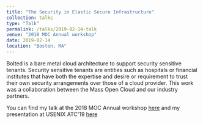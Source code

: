 ```yaml
---
title: "The Security in Elastic Secure Infrastructure"
collection: talks
type: "Talk"
permalink: /talks/2019-02-14-talk
venue: "2018 MOC Annual workshop"
date: 2019-02-14
location: "Boston, MA"
---
```


Bolted is a bare metal cloud architecture to support security sensitive tenants. Security sensitive tenants are entities such as hospitals or financial institutes that have both the expertise and desire or requirement to trust their own security arrangements over those of a cloud provider. This work was a collaboration between the Mass Open Cloud and our industry partners. 

You can find my talk at the 2018 MOC Annual workshop [here](https://www.youtube.com/watch?v=6fvmybLj7d4&list=PLKNUArbT35cAAaJQbcLgkhmr8V6bWZa3f&index=16) and my presentation at USENIX ATC'19 [here](https://www.usenix.org/conference/atc19/presentation/mosayyebzadeh) 
 

